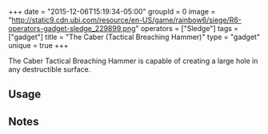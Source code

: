 +++
date = "2015-12-06T15:19:34-05:00"
groupId = 0
image = "http://static9.cdn.ubi.com/resource/en-US/game/rainbow6/siege/R6-operators-gadget-sledge_229899.png"
operators = ["Sledge"]
tags = ["gadget"]
title = "The Caber (Tactical Breaching Hammer)"
type = "gadget"
unique = true
+++

The Caber Tactical Breaching Hammer is capable of creating a large hole in any destructible surface.

## Usage

## Notes
